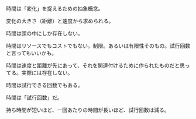 時間は「変化」を捉えるための抽象概念。

変化の大きさ（距離）と速度から求められる。

時間は頭の中にしか存在しない。

時間はリソースでもコストでもない。制限。あるいは有限性そのもの。試行回数と言ってもいいかも。

時間は速度と距離が先にあって、それを関連付けるために作られたものだと思ってる。実際には存在しない。

時間は試行できる回数でもある。

時間は「試行回数」だ。

持ち時間が短いほど、一回あたりの時間が長いほど、試行回数は減る。
